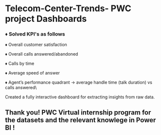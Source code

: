 # Telecom-Center-Trends- PWC project Dashboards

### ♦ Solved KPI's as follows

♦ Overall customer satisfaction

♦ Overall calls answered/abandoned

♦ Calls by time

♦ Average speed of answer

♦ Agent’s performance quadrant -> average handle time (talk duration) vs calls answered\

Created a fully interactive dashboard for extracting insights from raw data.

## Thank you! PWC Virtual internship program for the datasets and the relevant knowlege in Power BI ! 
